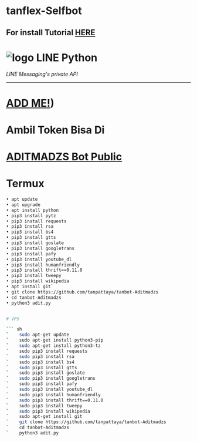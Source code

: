 # tanflex-Selfbot
## For install Tutorial [HERE](https://www.youtube.com/watch?v=v_h-t8iGYzQ&t=28s)
# ![logo](LINE-sm.png) LINE Python

*LINE Messaging's private API*

----
# [ADD ME!](https://line.me/R/ti/p/~ptatan1983'))
# Ambil Token Bisa Di
# [ADITMADZS Bot Public](line.me/ti/p/~botaditmadzs)

# Termux

``` sh
• apt update
• apt upgrade
• apt install python
• pip3 install pytz
• pip3 install requests
• pip3 install rsa
• pip3 install bs4
• pip3 install gtts
• pip3 install goslate
• pip3 install googletrans
• pip3 install pafy
• pip3 install youtube_dl
• pip3 install humanfriendly
• pip3 install thrift==0.11.0
• pip3 install tweepy
• pip3 install wikipedia
• apt install git`
• git clone https://github.com/tanpattaya/tanbot-Aditmadzs
• cd tanbot-Aditmadzs
• python3 adit.py


# VPS

``` sh
`    sudo apt-get update
`    sudo apt-get install python3-pip
`    sudo apt-get install python3-tz
`    sudo pip3 install requests
`    sudo pip3 install rsa 
`    sudo pip3 install bs4 
`    sudo pip3 install gtts 
`    sudo pip3 install goslate
`    sudo pip3 install googletrans 
`    sudo pip3 install pafy 
`    sudo pip3 install youtube_dl 
`    sudo pip3 install humanfriendly
`    sudo pip3 install thrift==0.11.0
`    sudo pip3 install tweepy
`    sudo pip3 install wikipedia
`    sudo apt-get install git
`    git clone https://github.com/tanpattaya/tanbot-Aditmadzs
`    cd tanbot-Aditmadzs
`    python3 adit.py
